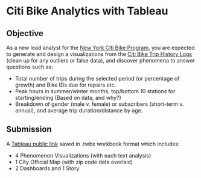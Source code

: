 # Citi Bike Analytics with Tableau
## Objective
As a new lead analyst for the [New York Citi Bike Program](https://en.wikipedia.org/wiki/Citi_Bike), you are expected to generate and design a visualizations from the [Citi Bike Trip History Logs](https://www.citibikenyc.com/system-data) (clean up for any outliers or false data), and discover phenomena to answer questions such as:<p>
* Total number of trips during the selected period (or percentage of growth) and Bike IDs due for repairs etc. 
* Peak hours in summer/winter months, top/bottom 10 stations for starting/ending (Based on data, and why?)
* Breakdown of gender (male v. female) or subscribers (short-term v. annual), and average trip duration/distance by age.

## Submission
A [Tableau public link]() saved in .twbx workbook format which includes:
* 4 Phenomenon Visualizations (with each text analysis)
* 1 City Official Map (with zip code data overlaid)
* 2 Dashboards and 1 Story
